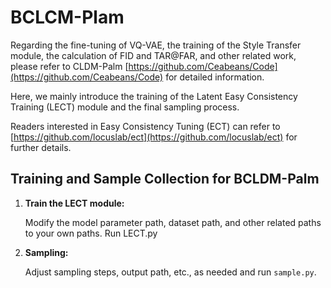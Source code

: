# BCLCM-Plam


Regarding the fine-tuning of VQ-VAE, the training of the Style Transfer module, the calculation of FID and TAR@FAR, and other related work, please refer to CLDM-Palm [https://github.com/Ceabeans/Code](https://github.com/Ceabeans/Code) for detailed information. 

Here, we mainly introduce the training of the Latent Easy Consistency Training (LECT)  module and the final sampling process. 

Readers interested in Easy Consistency Tuning (ECT) can refer to [https://github.com/locuslab/ect](https://github.com/locuslab/ect) for further details.

## Training and Sample Collection for BCLDM-Palm

1. **Train the LECT module:**
   
   Modify the model parameter path, dataset path, and other related paths to your own paths. Run LECT.py
   
3. **Sampling:**

   Adjust sampling steps, output path, etc., as needed and run `sample.py`.
